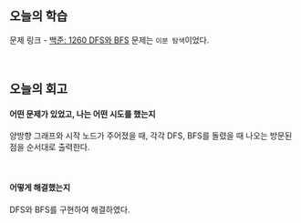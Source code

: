 ## 오늘의 학습
문제 링크 - [백준: 1260 DFS와 BFS](https://www.acmicpc.net/problem/1260)
문제는 `이분 탐색`이었다.

<br/>

## 오늘의 회고
#### 어떤 문제가 있었고, 나는 어떤 시도를 했는지
양방향 그래프와 시작 노드가 주어졌을 때, 각각 DFS, BFS를 돌렸을 때 나오는 방문된 점을 순서대로 출력한다.

<br/>

#### 어떻게 해결했는지
DFS와 BFS를 구현하여 해결하였다.
